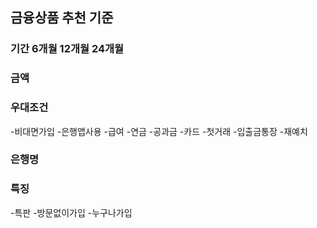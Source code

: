 
## 금융상품 추천 기준

### 기간 6개월 12개월 24개월
### 금액
### 우대조건
-비대면가입
-은행앱사용
-급여
-연금
-공과금
-카드
-첫거래
-입출금통장
-재예치
### 은행명
### 특징
-특판
-방문없이가입
-누구나가입



